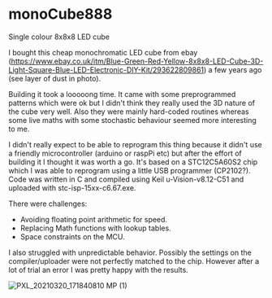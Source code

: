# monoCube888
Single colour 8x8x8 LED cube

I bought this cheap monochromatic LED cube from ebay (https://www.ebay.co.uk/itm/Blue-Green-Red-Yellow-8x8x8-LED-Cube-3D-Light-Square-Blue-LED-Electronic-DIY-Kit/293622809861) a few years ago (see layer of dust in photo).

Building it took a looooong time. It came with some preprogrammed patterns which were ok but I didn't think they really used the 3D nature of the cube very well. Also they were mainly hard-coded routines whereas some live maths with some stochastic behaviour seemed more interesting to me.

I didn't really expect to be able to reprogram this thing because it didn't use a friendly microcontroller (arduino or raspPi etc) but after the effort of building it I thought it was worth a go. It's based on a STC12C5A60S2 chip which I was able to reprogram using a little USB programmer (CP2102?). Code was written in C and compiled using Keil u-Vision-v8.12-C51 and uploaded with stc-isp-15xx-c6.67.exe. 

There were challenges:
- Avoiding floating point arithmetic for speed. 
- Replacing Math functions with lookup tables.
- Space constraints on the MCU. 

I also struggled with unpredictable behavior. Possibly the settings on the compiler/uploader were not perfectly matched to the chip. However after a lot of trial an error I was pretty happy with the results.

![PXL_20210320_171840810 MP (1)](https://user-images.githubusercontent.com/25584653/111881534-b6d73400-89a8-11eb-9afd-a40e3d7c09f2.jpg)
